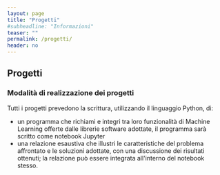 ```yaml
---
layout: page
title: "Progetti"
#subheadline: "Informazioni"
teaser: ""
permalink: /progetti/
header: no
---
```


## Progetti

### Modalità di realizzazione dei progetti 

Tutti i progetti prevedono la scrittura, utilizzando il linguaggio Python, di:

* un programma che richiami e integri tra loro funzionalità di Machine Learning
offerte dalle librerie software adottate, il programma sarà scritto come notebook Jupyter
* una relazione esaustiva che illustri le caratteristiche del problema affrontato e le soluzioni adottate, con una discussione dei risultati ottenuti; la relazione può essere integrata all'interno del notebook stesso.

<!-- La dimensione dei gruppi è definita per ogni singolo progetto. In casi particolari è possibile prevedere, se motivata, la possibilità di dimensioni diverse da quanto specificato.

 
### Progetti proposti
#### Progetti relativi al solo corso di Machine learning
Per gruppi composti da 2 studenti

- 1 Twitter sentiment analysis [Link](https://www.kaggle.com/c/twitter-sentiment-analysis2/overview)

*The task is to build a model that will determine the tone (neutral, positive, negative) of the text. To do this, you will need to train the model on the existing data (train.csv). The resulting model will have to determine the class (neutral, positive, negative) of new texts (test data that were not used to build the model) with maximum accuracy.*




- 2 Higgs Boson [Link1](https://higgsml.lal.in2p3.fr/documentation/) [Link2](https://data.world/uci/higgs)

*Classification problem to distinguish between a signal process which produces Higgs bosons and a background process which does not. The goal of the Higgs Boson Machine Learning Challenge is to explore the potential of advanced machine learning methods to improve the discovery significance of the experiment. No knowledge of particle physics is required. Using simulated data with features characterizing events detected by ATLAS, your task is to classify events into "tau tau decay of a Higgs boson" versus "background."*


- 3 Fifty Victorian Era Novelists Authorship Attribution Data ﻿ [Link](https://dataworks.iupui.edu/handle/11243/23)

*Authorship attribution is the process of identifying the author of a given text and from the machine learning perspective, it can be seen as a classification problem.*

- 4 Music genre recognition [Link](https://www.crowdai.org/challenges/www-2018-challenge-learning-to-recognize-musical-genre)

*The task of this challenge, one of the four official challenges of the Web Conference (WWW2018) challenges track, is to recognize the musical genre of a piece of music of which only a recording is available. Genres are broad, e.g. pop or rock, and each song only has one target genre. The data for this challenge comes from the recently published FMA dataset, which is a dump of the Free Music Archive (FMA), an interactive library of high-quality and curated audio which is freely and openly available to the public.*



- 5 Malaria Cell Images Dataset  [Link](https://www.kaggle.com/iarunava/cell-images-for-detecting-malaria)

*Save humans by detecting and deploying Image Cells that contain Malaria or not!*

- 6 Audio features of songs ranging from 1922 to 2011 [Link](https://www.kaggle.com/uciml/msd-audio-features)

*Use this dataset to predict the years that each song was released based on it's audio features*


- 7 Exploring how artificial intelligence technologies could be leveraged to combat fake news through Stance Detection. [Link](http://www.fakenewschallenge.org)

*Stance Detection involves estimating the relative perspective (or stance) of two pieces of text relative to a topic, claim or issue. We have chosen the task of estimating the stance of a body text from a news article relative to a headline. Specifically, the body text may agree, disagree, discuss or be unrelated to the headline.*

- 8 Tappy Keystroke Data with Parkinson's Patients [Link](https://www.kaggle.com/valkling/tappy-keystroke-data-with-parkinsons-patients)

*The dataset contains keystroke logs collected from over 200 subjects, with and without Parkinson's Disease (PD), as they typed normally on their own computer (without any supervision) over a period of weeks or months (having initially installed a custom keystroke recording app, Tappy). This dataset has been collected and analyzed in order to indicate that the routine interaction with computer keyboards can be used to detect changes in the characteristics of finger movement in the early stages of PD.*


- 9 Skin Cancer MNIST: HAM10000 [Link](https://www.kaggle.com/kmader/skin-cancer-mnist-ham10000)

*Training of neural networks for automated diagnosis of pigmented skin lesions is hampered by the small size and lack of diversity of available dataset of dermatoscopic images. We tackle this problem by releasing the HAM10000 ("Human Against Machine with 10000 training images") dataset. We collected dermatoscopic images from different populations, acquired and stored by different modalities. The final dataset consists of 10015 dermatoscopic images which can serve as a training set for academic machine learning purposes.*



- 10 Activity molecule against HIV infection [Link](https://codalab.lri.fr/competitions/9)

*The objective is to predict which compounds are active against the AIDS HIV infection. The dataset has two classes : active or inactive (Binary Classification). The variables represent properties of the molecule inferred from its structure. The problem is therefore to relate structure to activity (a QSAR=quantitative structure - activity relationship problem) to screen new compounds before actually testing them (a HTS=High Throughput Screening problem).*



- 11 Merck Molecular Activity Challenge [Link](https://www.kaggle.com/c/MerckActivity/overview/description)

*When developing new medicines it is important to identify molecules that are highly active toward their intended targets but not toward other targets that might cause side effects. The objective of this competition is to identify the best statistical techniques for predicting biological activities of different molecules, both on- and off-target, given numerical descriptors generated from their chemical structures*


#### Progetti che possono essere completati, a scelta, per il corso di machine learning o per quello di Web mining and retrieval


- 12 Hate speech detection on Twitter [Link](https://www.kaggle.com/vkrahul/twitter-hate-speech)

*Text classification. Gruppo di 1 studente*
 

- 13  Semeval 2019: HateEval [Link](https://competitions.codalab.org/competitions/19935)

*Multilingual detection of hate speech against immigrants and women in Twitter. Gruppo di 1 studente*


- 14 Semeval 2019: Offense Recognition [Link](https://competitions.codalab.org/competitions/20011)

*Identifying and Categorizing Offensive Language in Social Media. Gruppo di 1 studente*


- 15 SemEval 2019 RumourEval [link](https://competitions.codalab.org/competitions/19938)

*Automatically determine the veracity of rumours. Gruppo di 1 studente*


- 16 COCO Retrieval [link](http://cocodataset.org/#home) 

*Learning to rank. Gruppo di 1 studente*


- 17 COCO Image Processing [link](http://cocodataset.org/#detection-2016)

*Object detection: computationally intensive. Gruppo di 2 studenti*


- 18 COCO Ita Captioning [link](http://cocodataset.org/#captions-2015)

*Image to text transcription: computationally intensive. Gruppo di 1-2 studenti*

- 19 COCO Eng Captioning [link](http://cocodataset.org/#captions-2015)

*Image to text transcription: computationally intensive. Gruppo di 1-2 studenti*


- 20 Bridgstone Hackaton (Driver det.) [Link]({{ site.baseurl }}{%link store/bridgestone.pdf %})

*Driver detection: computationally intensive. Gruppo di 2 studenti. Scadenza breve*

- 21 Bridgstone Hackaton (Tier cons.) [Link]({{ site.baseurl }}{%link store/bridgestone.pdf %})

*Tier consuption prediction: computationally intensive. Gruppo di 2 studenti. Scadenza breve*

- 22 Bridgstone Hackaton (Driver Styles) [Link]({{ site.baseurl }}{%link store/bridgestone.pdf %})

*Clustering drivers: computationally intensive. Gruppo di 2 studenti. Scadenza breve*

- 23 Face generation through GANs [Link](https://github.com/NVlabs/stylegan)

*Applying Generative adversarial networks for face generation: computationally intensive. Gruppo di 1-2 studenti*


#### Progetti comuni ai due corsi (permettono l'acquisizione dei cfu per entrambi i corsi)

Versioni estese dei progetti 12-16

- 1a estensione: applicare, considerando anche lo specifico dominio considerato, metodi di derivazione di feature da quelle esistenti (feature engineering) al perseguimento degli obiettivi del task. Gruppi di 2 studenti

- 2a estensione: oltre alla 1a estensione, sviluppo di una applicazione, con relativa interfaccia, che consenta di interrogare il modello derivato rispetto a nuove istanze. Gruppi di 3 studenti

- 3a estensione: oltre alla 2a estensione, implementazione del progetto su framework Big Data Hadoop/Spark. Attribuzione di 3-6 crediti D aggiuntivi, in funzione della complessità dell'implemetazione

-->